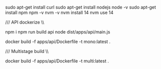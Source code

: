 sudo apt-get install curl
sudo apt-get install nodejs
node -v
sudo apt-get install npm
npm -v
nvm -v
nvm install 14
nvm use 14

/// API dockerize  \\\

npm i
npm run build api
node dist/apps/api/main.js

docker build -f apps/api/Dockerfile -t mono:latest .

/// Multistage build  \\\

docker build -f apps/api/Dockerfile -t multi:latest .